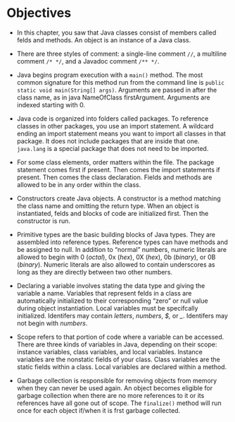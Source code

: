 # Objectives

- In this chapter, you saw that Java classes consist of members called felds and methods. An object is an instance of a Java class.

- There are three styles of comment: a single-line comment `//`, a multiline comment `/* */`, and a Javadoc comment `/** */`.

- Java begins program execution with a `main()` method. The most common signature for this method run from the command line is `public static void main(String[] args)`. Arguments are passed in after the class name, as in java NameOfClass firstArgument. Arguments are indexed starting with 0.

- Java code is organized into folders called packages. To reference classes in other packages, you use an import statement. A wildcard ending an import statement means you want to import all classes in that package. It does not include packages that are inside that one. `java.lang` is a special package that does not need to be imported.

- For some class elements, order matters within the file. The package statement comes first if present. Then comes the import statements if present. Then comes the class declaration. Fields and methods are allowed to be in any order within the class.

- Constructors create Java objects. A constructor is a method matching the class name and omitting the return type. When an object is instantiated, felds and blocks of code are initialized first. Then the constructor is run.

- Primitive types are the basic building blocks of Java types. They are assembled into reference types. Reference types can have methods and be assigned to null. In addition to “normal” numbers, numeric literals are allowed to begin with 0 (*octal*), 0x (*hex*), 0X (*hex*), 0b (*binary*), or 0B (*binary*). Numeric literals are also allowed to contain underscores as long as they are directly between two other numbers.

- Declaring a variable involves stating the data type and giving the variable a name. Variables that represent felds in a class are automatically initialized to their corresponding “zero” or null value during object instantiation. Local variables must be specifcally initialized. Identifers may contain *letters*, *numbers*, *$,* or *_*. Identifers may not begin with *numbers*.

- Scope refers to that portion of code where a variable can be accessed. There are three kinds of variables in Java, depending on their scope: instance variables, class variables, and local variables. Instance variables are the nonstatic fields of your class. Class variables are the static fields within a class. Local variables are declared within a method.

- Garbage collection is responsible for removing objects from memory when they can never be used again. An object becomes eligible for garbage collection when there are no more references to it or its references have all gone out of scope. The `finalize()` method will run once for each object if/when it is frst garbage collected.
